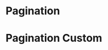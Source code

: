 # Pagination
<PaginationClassic></PaginationClassic>

# Pagination Custom
<PaginationCustom></PaginationCustom>